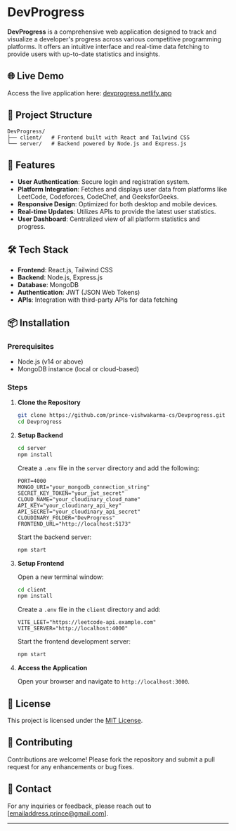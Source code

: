 # DevProgress

**DevProgress** is a comprehensive web application designed to track and visualize a developer's progress across various competitive programming platforms. It offers an intuitive interface and real-time data fetching to provide users with up-to-date statistics and insights.

## 🌐 Live Demo

Access the live application here: [devprogress.netlify.app](https://devprogress.netlify.app)

## 📁 Project Structure

```
DevProgress/
├── client/   # Frontend built with React and Tailwind CSS
└── server/   # Backend powered by Node.js and Express.js
```

## 🚀 Features

- **User Authentication**: Secure login and registration system.
- **Platform Integration**: Fetches and displays user data from platforms like LeetCode, Codeforces, CodeChef, and GeeksforGeeks.
- **Responsive Design**: Optimized for both desktop and mobile devices.
- **Real-time Updates**: Utilizes APIs to provide the latest user statistics.
- **User Dashboard**: Centralized view of all platform statistics and progress.

## 🛠️ Tech Stack

- **Frontend**: React.js, Tailwind CSS
- **Backend**: Node.js, Express.js
- **Database**: MongoDB
- **Authentication**: JWT (JSON Web Tokens)
- **APIs**: Integration with third-party APIs for data fetching

## 📦 Installation

### Prerequisites

- Node.js (v14 or above)
- MongoDB instance (local or cloud-based)

### Steps

1. **Clone the Repository**

   ```bash
   git clone https://github.com/prince-vishwakarma-cs/Devprogress.git
   cd Devprogress
   ```

2. **Setup Backend**

   ```bash
   cd server
   npm install
   ```

   Create a `.env` file in the `server` directory and add the following:

   ```env
   PORT=4000
   MONGO_URI="your_mongodb_connection_string"
   SECRET_KEY_TOKEN="your_jwt_secret"
   CLOUD_NAME="your_cloudinary_cloud_name"
   API_KEY="your_cloudinary_api_key"
   API_SECRET="your_cloudinary_api_secret"
   CLOUDINARY_FOLDER="DevProgress"
   FRONTEND_URL="http://localhost:5173"
   ```

   Start the backend server:

   ```bash
   npm start
   ```

3. **Setup Frontend**

   Open a new terminal window:

   ```bash
   cd client
   npm install
   ```

   Create a `.env` file in the `client` directory and add:

   ```env
   VITE_LEET="https://leetcode-api.example.com"
   VITE_SERVER="http://localhost:4000"
   ```

   Start the frontend development server:

   ```bash
   npm start
   ```

4. **Access the Application**

   Open your browser and navigate to `http://localhost:3000`.

## 📄 License

This project is licensed under the [MIT License](LICENSE).

## 🤝 Contributing

Contributions are welcome! Please fork the repository and submit a pull request for any enhancements or bug fixes.

## 📧 Contact

For any inquiries or feedback, please reach out to [emailaddress.prince@gmail.com].

--- 
